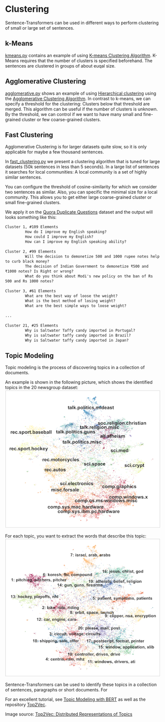 # Clustering
Sentence-Transformers can be used in different ways to perform clustering of small or large set of sentences.

## k-Means
[kmeans.py](kmeans.py) contains an example of using [K-means Clustering Algorithm](https://scikit-learn.org/stable/modules/clustering.html#k-means). K-Means requires that the number of clusters is specified beforehand. The sentences are clustered in groups of about euqal size.
 
## Agglomerative Clustering
[agglomerative.py](agglomerative.py) shows an example of using [Hierarchical clustering](https://scikit-learn.org/stable/modules/clustering.html#hierarchical-clustering) using the [Agglomerative Clustering  Algorithm](https://scikit-learn.org/stable/modules/generated/sklearn.cluster.AgglomerativeClustering.html#sklearn.cluster.AgglomerativeClustering). In contrast to k-means, we can specify a threshold for the clustering: Clusters below that threshold are merged. This algorithm can be useful if the number of clusters is unknown. By the threshold, we can control if we want to have many small and fine-grained cluster or few coarse-grained clusters.

## Fast Clustering

Agglomerative Clustering is for larger datasets quite slow, so it is only applicable for maybe a few thousand sentences.

In [fast_clustering.py](fast_clustering.py) we present a clustering algorithm that is tuned for large datasets (50k sentences in less than 5 seconds). In a large list of sentences it searches for local communities: A local community is a set of highly similar sentences. 

You can configure the threshold of cosine-similarity for which we consider two sentences as similar. Also, you can specific the minimal size for a local community. This allows you to get either large coarse-grained cluster or small fine-grained clusters. 

We apply it on the [Quora Duplicate Questions](https://www.quora.com/q/quoradata/First-Quora-Dataset-Release-Question-Pairs) dataset and the output will looks something like this:

```
Cluster 1, #109 Elements
         How do I improve my English speaking?
         How could I improve my English?
         How can I improve my English speaking ability?

Cluster 2, #99 Elements
         Will the decision to demonetize 500 and 1000 rupee notes help to curb black money?
         The decision of Indian Government to demonetize ₹500 and ₹1000 notes? Is Right or wrong?
         What do you think about Modi's new policy on the ban of Rs 500 and Rs 1000 notes?

Cluster 3, #61 Elements
         What are the best way of loose the weight?
         What is the best method of losing weight?
         What are the best simple ways to loose weight?

...

Cluster 21, #25 Elements
         Why is Saltwater Taffy candy imported in Portugal?
         Why is saltwater taffy candy imported in Brazil?
         Why is Saltwater taffy candy imported in Japan?
```


## Topic Modeling
Topic modeling is the process of discovering topics in a collection of documents. 

An example is shown in the following picture, which shows the identified topics in the 20 newsgroup dataset:
![20news](https://raw.githubusercontent.com/UKPLab/sentence-transformers/master/docs/img/20news_semantic.png) 

For each topic, you want to extract the words that describe this topic:
![20news](https://raw.githubusercontent.com/UKPLab/sentence-transformers/master/docs/img/20news_top2vec.png) 

Sentence-Transformers can be used to identify these topics in a collection of sentences, paragraphs or short documents. For

For an excellent tutorial, see [Topic Modeling with BERT](https://towardsdatascience.com/topic-modeling-with-bert-779f7db187e6) as well as the repository [Top2Vec](https://github.com/ddangelov/Top2Vec).
 
 
 Image source: [Top2Vec: Distributed Representations of Topics](https://arxiv.org/abs/2008.09470)